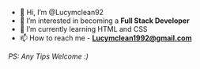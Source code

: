 - 👋 Hi, I’m @Lucymclean92
- 👀 I’m interested in becoming a <b> Full Stack Developer </b>
- 🌱 I’m currently learning HTML and CSS
- 📫 How to reach me - <b> Lucymclean1992@gmail.com </b>

<i>PS: Any Tips Welcome :) </i>

<!---
Lucymclean92/Lucymclean92 is a ✨ special ✨ repository because its `README.md` (this file) appears on your GitHub profile.
You can click the Preview link to take a look at your changes.
--->
